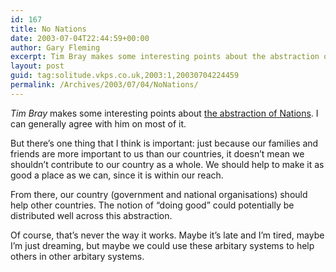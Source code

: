 ```yaml
---
id: 167
title: No Nations
date: 2003-07-04T22:44:59+00:00
author: Gary Fleming
excerpt: Tim Bray makes some interesting points about the abstraction of Nations
layout: post
guid: tag:solitude.vkps.co.uk,2003:1,20030704224459
permalink: /Archives/2003/07/04/NoNations/
---
```

<cite>Tim Bray</cite> makes some interesting points about [the abstraction of Nations](http://tbray.org/ongoing/When/200x/2003/07/04/Nations). I can generally agree with him on most of it.

But there&#8217;s one thing that I think is important: just because our families and friends are more important to us than our countries, it doesn&#8217;t mean we shouldn&#8217;t contribute to our country as a whole. We should help to make it as good a place as we can, since it is within our reach.

From there, our country (government and national organisations) should help other countries. The notion of &#8220;doing good&#8221; could potentially be distributed well across this abstraction.

Of course, that&#8217;s never the way it works. Maybe it&#8217;s late and I&#8217;m tired, maybe I&#8217;m just dreaming, but maybe we could use these arbitary systems to help others in other arbitary systems.